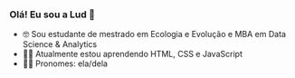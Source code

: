 ### Olá! Eu sou a Lud 👋

- 🤓 Sou estudante de mestrado em Ecologia e Evolução e MBA em Data Science & Analytics
- 👩‍💻 Atualmente estou aprendendo HTML, CSS e JavaScript
- 💃🏻 Pronomes: ela/dela

